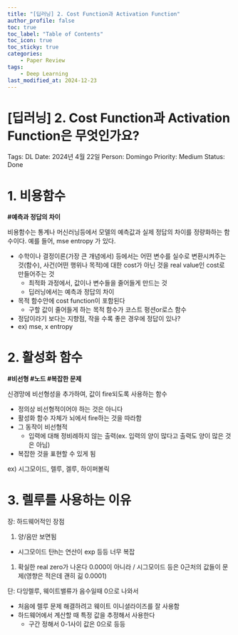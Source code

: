 ```yaml
---
title: "[딥러닝] 2. Cost Function과 Activation Function"
author_profile: false
toc: true
toc_label: "Table of Contents"
toc_icon: true
toc_sticky: true
categories:
    - Paper Review
tags:
    - Deep Learning
last_modified_at: 2024-12-23
---
```


# [딥러닝] 2. Cost Function과 Activation Function은 무엇인가요?

Tags: DL
Date: 2024년 4월 22일
Person: Domingo
Priority: Medium
Status: Done

# **1. 비용함수**

**#예측과 정답의 차이**

비용함수는 통계나 머신러닝등에서 모델의 예측값과 실제 정답의 차이를 정량화하는 함수이다. 예를 들어, mse entropy 가 있다.

- 수학이나 결정이론(가장 큰 개념에서) 등에서는 어떤 변수를 실수로 변환시켜주는 것(함수), 사건(어떤 행위나 목적)에 대한 cost가 아닌 것을 real value인 cost로 만들어주는 것
    - 최적화 과정에서, 값이나 변수들을 줄어들게 만드는 것
    - 딥러닝에서는 예측과 정답의 차이
- 목적 함수안에 cost function이 포함된다
    - 구할 값이 줄어들게 하는 목적 함수가 코스트 펑션or로스 함수
- 정답이라기 보다는 지향점, 작을 수록 좋은 경우에 정답이 있나?
- ex)  mse, x entropy

# 2. 활성화 함수

**#비선형 #노드 #복잡한 문제**

신경망에 비선형성을 추가하여, 값이 fire되도록 사용하는 함수 

- 정의상 비선형적이어야 하는 것은 아니다
- 활성화 함수 자체가 뇌에서 fire하는 것을 따라함
- 그 동작이 비선형적
    - 입력에 대해 정비례하지 않는 출력(ex. 입력의 양이 많다고 출력도 양이 많은 것은 아님)
- 복잡한 것을 표현할 수 있게 됨

ex)  시그모이드, 렐루, 겔루, 하이퍼볼릭

# 3. 렐루를 사용하는 이유

장: 하드웨어적인 장점

1. 양/음만 보면됨

- 시그모이드 탄h는 연산이 exp 등등 너무 복잡
1. 확실한 real zero가 나온다 0.000이 아니라 / 시그모이드 등은 0근처의 값들이 문제(영향은 적은데 괜히 긺  0.0001) 

단: 다잉렐루, 웨이트밸류가 음수일때 0으로 나와서

- 처음에 렐루 문제 해결하려고 웨이트 이니셜라이즈를 잘 사용함
- 하드웨어에서 계산할 때 특정 값을 추정해서 사용한다
    - 구간 정해서 0-1사이 값은 0으로 등등